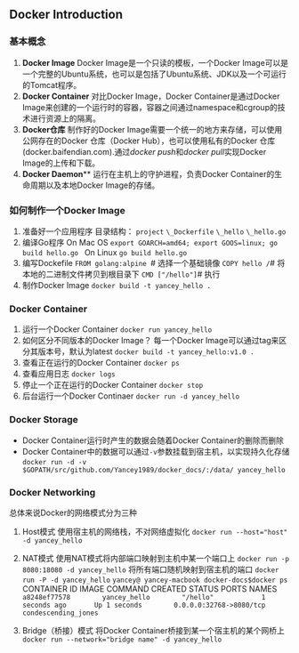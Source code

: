 ## Docker Introduction
### 基本概念
1. **Docker Image**
	Docker Image是一个只读的模板，一个Docker Image可以是一个完整的Ubuntu系统，也可以是包括了Ubuntu系统、JDK以及一个可运行的Tomcat程序。
1. **Docker Container**
	对比Docker Image，Docker Container是通过Docker Image来创建的一个运行时的容器，容器之间通过namespace和cgroup的技术进行资源上的隔离。
3. **Docker仓库**
	制作好的Docker Image需要一个统一的地方来存储，可以使用公网存在的Docker 仓库（Docker Hub），也可以使用私有的Docker 仓库(docker.baifendian.com).通过*docker push*和*docker pull*实现Docker Image的上传和下载。
4. **Docker Daemon****
	运行在主机上的守护进程，负责Docker Container的生命周期以及本地Docker Image的存储。
### 如何制作一个Docker Image
1. 准备好一个应用程序
	目录结构：
	`project`
	`\_Dockerfile`
	`\_hello`
	`\_hello.go`
2. 编译Go程序
	On Mac OS
	`export GOARCH=amd64; export GOOS=linux; go build hello.go `
	On Linux
	`go build hello.go`
2. 编写Dockefile
	`FROM golang:alpine `# 选择一个基础镜像
	`COPY hello /`# 将本地的二进制文件拷贝到根目录下
	`CMD ["/hello"]`# 执行
3. 制作Docker Image
	`docker build -t yancey_hello .`
### Docker Container
1. 运行一个Docker Container
	`docker run yancey_hello`
1. 如何区分不同版本的Docker Image？
	每一个Docker Image可以通过tag来区分其版本号，默认为latest
	`docker build -t yancey_hello:v1.0 .`
2. 查看正在运行的Docker Container
	`docker ps`
3. 查看应用日志
	`docker logs`
4. 停止一个正在运行的Docker Container
	`docker stop`
5. 后台运行一个Docker Continaer
	`docker run -d yancey_hello`
### Docker Storage
* Docker Container运行时产生的数据会随着Docker Container的删除而删除
* Docker Container中的数据可以通过`-v`参数挂载到宿主机，以实现持久化存储
`docker run -d -v $GOPATH/src/github.com/Yancey1989/docker_docs/:/data/ yancey_hello`

### Docker Networking
总体来说Docker的网络模式分为三种
1. Host模式
	使用宿主机的网络栈，不对网络虚拟化
	`docker run --host="host" -d yancey_hello`
2. NAT模式
	使用NAT模式将内部端口映射到主机中某一个端口上
	`docker run -p 8080:18080 -d yancey_hello`
	将所有端口随机映射到宿主机的端口
	`docker run -P -d yancey_hello`
	`yancey@ yancey-macbook docker-docs$docker ps
	`CONTAINER ID        IMAGE               COMMAND             CREATED             STATUS              PORTS                     NAMES
	`a8248ef77578        yancey_hello        "/hello"            1 seconds ago       Up 1 seconds        0.0.0.0:32768->8080/tcp   condescending_jones`

3. Bridge（桥接）模式
	将Docker Container桥接到某一个宿主机的某个网桥上
	`docker run --network="bridge name" -d yancey_hello`
